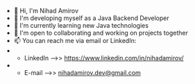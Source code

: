 - 👋  Hi, I'm Nihad Amirov
- 👀 I'm developing myself as a Java Backend Developer
- 🌱 I'm currently learning new Java technologies
- 💞️ I'm open to collaborating and working on projects together
- 📫 You can reach me via email or LinkedIn:
- * LinkedIn -->> https://www.linkedin.com/in/nihadamirov/
- * E-mail   -->> nihadamirov.dev@gmail.com

<!---
nihadamirov/nihadamirov is a ✨ special ✨ repository because its `README.md` (this file) appears on your GitHub profile.
You can click the Preview link to take a look at your changes.
--->

<!---
nihadamirov/nihadamirov is a ✨ special ✨ repository because its `README.md` (this file) appears on your GitHub profile.
You can click the Preview link to take a look at your changes.
--->
